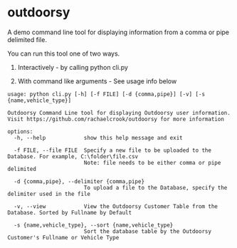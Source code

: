 # outdoorsy

A demo command line tool for displaying information from a comma or pipe delimited file.

You can run this tool one of two ways. 

1) Interactively - by calling python cli.py

2) With command like arguments - See usage info below

```
usage: python cli.py [-h] [-f FILE] [-d {comma,pipe}] [-v] [-s {name,vehicle_type}]

Outdoorsy Command Line tool for displaying Outdoorsy user information. Visit https://github.com/rachaelcrook/outdoorsy for more information

options:
  -h, --help            show this help message and exit
  
  -f FILE, --file FILE  Specify a new file to be uploaded to the Database. For example, C:\folder\file.csv
                        Note: file needs to be either comma or pipe delimited
 
  -d {comma,pipe}, --delimiter {comma,pipe}
                        To upload a file to the Database, specify the delimiter used in the file
 
  -v, --view            View the Outdoorsy Customer Table from the Database. Sorted by Fullname by Default
 
  -s {name,vehicle_type}, --sort {name,vehicle_type}
                        Sort the database table by the Outdoorsy Customer's Fullname or Vehicle Type
                       
```
